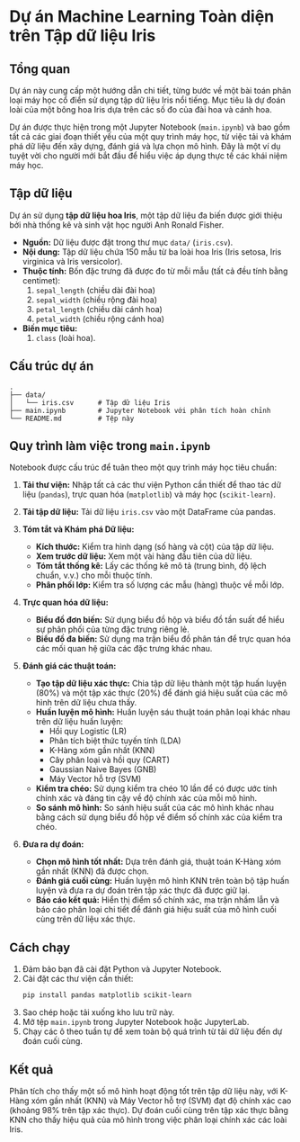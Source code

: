 # Dự án Machine Learning Toàn diện trên Tập dữ liệu Iris

## Tổng quan

Dự án này cung cấp một hướng dẫn chi tiết, từng bước về một bài toán phân loại máy học cổ điển sử dụng tập dữ liệu Iris nổi tiếng. Mục tiêu là dự đoán loài của một bông hoa Iris dựa trên các số đo của đài hoa và cánh hoa.

Dự án được thực hiện trong một Jupyter Notebook (`main.ipynb`) và bao gồm tất cả các giai đoạn thiết yếu của một quy trình máy học, từ việc tải và khám phá dữ liệu đến xây dựng, đánh giá và lựa chọn mô hình. Đây là một ví dụ tuyệt vời cho người mới bắt đầu để hiểu việc áp dụng thực tế các khái niệm máy học.

## Tập dữ liệu

Dự án sử dụng **tập dữ liệu hoa Iris**, một tập dữ liệu đa biến được giới thiệu bởi nhà thống kê và sinh vật học người Anh Ronald Fisher.

*   **Nguồn:** Dữ liệu được đặt trong thư mục `data/` (`iris.csv`).
*   **Nội dung:** Tập dữ liệu chứa 150 mẫu từ ba loài hoa Iris (Iris setosa, Iris virginica và Iris versicolor).
*   **Thuộc tính:** Bốn đặc trưng đã được đo từ mỗi mẫu (tất cả đều tính bằng centimet):
    1.  `sepal_length` (chiều dài đài hoa)
    2.  `sepal_width` (chiều rộng đài hoa)
    3.  `petal_length` (chiều dài cánh hoa)
    4.  `petal_width` (chiều rộng cánh hoa)
*   **Biến mục tiêu:**
    1.  `class` (loài hoa).

## Cấu trúc dự án 
```
.
├── data/
│   └── iris.csv      # Tập dữ liệu Iris
├── main.ipynb        # Jupyter Notebook với phân tích hoàn chỉnh
└── README.md         # Tệp này
```

## Quy trình làm việc trong `main.ipynb`

Notebook được cấu trúc để tuân theo một quy trình máy học tiêu chuẩn:

1.  **Tải thư viện:** Nhập tất cả các thư viện Python cần thiết để thao tác dữ liệu (`pandas`), trực quan hóa (`matplotlib`) và máy học (`scikit-learn`).

2.  **Tải tập dữ liệu:** Tải dữ liệu `iris.csv` vào một DataFrame của pandas.

3.  **Tóm tắt và Khám phá Dữ liệu:**
    *   **Kích thước:** Kiểm tra hình dạng (số hàng và cột) của tập dữ liệu.
    *   **Xem trước dữ liệu:** Xem một vài hàng đầu tiên của dữ liệu.
    *   **Tóm tắt thống kê:** Lấy các thống kê mô tả (trung bình, độ lệch chuẩn, v.v.) cho mỗi thuộc tính.
    *   **Phân phối lớp:** Kiểm tra số lượng các mẫu (hàng) thuộc về mỗi lớp.

4.  **Trực quan hóa dữ liệu:**
    *   **Biểu đồ đơn biến:** Sử dụng biểu đồ hộp và biểu đồ tần suất để hiểu sự phân phối của từng đặc trưng riêng lẻ.
    *   **Biểu đồ đa biến:** Sử dụng ma trận biểu đồ phân tán để trực quan hóa các mối quan hệ giữa các đặc trưng khác nhau.

5.  **Đánh giá các thuật toán:**
    *   **Tạo tập dữ liệu xác thực:** Chia tập dữ liệu thành một tập huấn luyện (80%) và một tập xác thực (20%) để đánh giá hiệu suất của các mô hình trên dữ liệu chưa thấy.
    *   **Huấn luyện mô hình:** Huấn luyện sáu thuật toán phân loại khác nhau trên dữ liệu huấn luyện:
        *   Hồi quy Logistic (LR)
        *   Phân tích biệt thức tuyến tính (LDA)
        *   K-Hàng xóm gần nhất (KNN)
        *   Cây phân loại và hồi quy (CART)
        *   Gaussian Naive Bayes (GNB)
        *   Máy Vector hỗ trợ (SVM)
    *   **Kiểm tra chéo:** Sử dụng kiểm tra chéo 10 lần để có được ước tính chính xác và đáng tin cậy về độ chính xác của mỗi mô hình.
    *   **So sánh mô hình:** So sánh hiệu suất của các mô hình khác nhau bằng cách sử dụng biểu đồ hộp về điểm số chính xác của kiểm tra chéo.

6.  **Đưa ra dự đoán:**
    *   **Chọn mô hình tốt nhất:** Dựa trên đánh giá, thuật toán K-Hàng xóm gần nhất (KNN) đã được chọn.
    *   **Đánh giá cuối cùng:** Huấn luyện mô hình KNN trên toàn bộ tập huấn luyện và đưa ra dự đoán trên tập xác thực đã được giữ lại.
    *   **Báo cáo kết quả:** Hiển thị điểm số chính xác, ma trận nhầm lẫn và báo cáo phân loại chi tiết để đánh giá hiệu suất của mô hình cuối cùng trên dữ liệu xác thực.

## Cách chạy

1.  Đảm bảo bạn đã cài đặt Python và Jupyter Notebook.
2.  Cài đặt các thư viện cần thiết:
    ```bash
    pip install pandas matplotlib scikit-learn
    ```
3.  Sao chép hoặc tải xuống kho lưu trữ này.
4.  Mở tệp `main.ipynb` trong Jupyter Notebook hoặc JupyterLab.
5.  Chạy các ô theo tuần tự để xem toàn bộ quá trình từ tải dữ liệu đến dự đoán cuối cùng.

## Kết quả

Phân tích cho thấy một số mô hình hoạt động tốt trên tập dữ liệu này, với K-Hàng xóm gần nhất (KNN) và Máy Vector hỗ trợ (SVM) đạt độ chính xác cao (khoảng 98% trên tập xác thực). Dự đoán cuối cùng trên tập xác thực bằng KNN cho thấy hiệu quả của mô hình trong việc phân loại chính xác các loài Iris.

